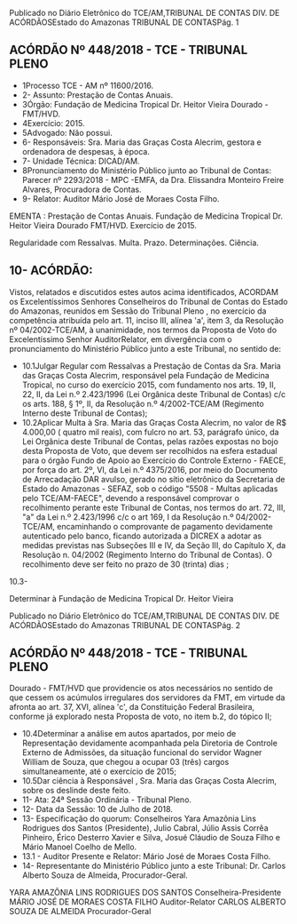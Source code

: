 Publicado  no  Diário Eletrônico do TCE/AM,TRIBUNAL DE CONTAS DIV. DE  ACÓRDÃOSEstado do Amazonas TRIBUNAL DE CONTASPág. 1

## ACÓRDÃO Nº 448/2018 - TCE - TRIBUNAL PLENO

- 1Processo TCE - AM nº 11600/2016.
- 2- Assunto: Prestação de Contas Anuais.
- 3Órgão: Fundação de Medicina Tropical Dr. Heitor Vieira Dourado - FMT/HVD.
- 4Exercício: 2015.
- 5Advogado: Não possui.
- 6- Responsáveis: Sra.  Maria  das  Graças  Costa  Alecrim,  gestora  e  ordenadora  de despesas, à época.
- 7- Unidade Técnica: DICAD/AM.
- 8Pronunciamento do Ministério Público junto ao Tribunal de Contas: Parecer nº 2293/2018 - MPC -EMFA, da Dra. Elissandra Monteiro Freire Alvares, Procuradora de Contas.
- 9- Relator: Auditor Mário José de Moraes Costa Filho.

EMENTA :  Prestação  de  Contas  Anuais.  Fundação de  Medicina  Tropical  Dr.  Heitor  Vieira  Dourado  FMT/HVD. Exercício de 2015.

Regularidade com Ressalvas. Multa. Prazo. Determinações. Ciência.

## 10- ACÓRDÃO:

Vistos, relatados e discutidos estes autos acima identificados, ACORDAM os Excelentíssimos Senhores Conselheiros do Tribunal de Contas do Estado do Amazonas,  reunidos  em  Sessão  do Tribunal  Pleno ,  no  exercício  da  competência atribuída pelo art. 11, inciso III, alínea 'a', item 3, da Resolução nº 04/2002-TCE/AM, à unanimidade, nos  termos  da  Proposta  de  Voto  do  Excelentíssimo  Senhor  AuditorRelator, em  divergência com  o  pronunciamento  do  Ministério  Público  junto  a  este Tribunal, no sentido de:

- 10.1Julgar Regular com Ressalvas a Prestação de Contas da Sra. Maria  das  Graças  Costa  Alecrim, responsável  pela  Fundação de Medicina Tropical, no curso do exercício 2015, com fundamento  nos  arts.  19,  II,  22,  II,  da  Lei  n.º  2.423/1996  (Lei Orgânica deste Tribunal de Contas) c/c os arts. 188, § 1º, II, da Resolução n.º 4/2002-TCE/AM (Regimento Interno deste Tribunal de Contas);
- 10.2Aplicar Multa à Sra. Maria das Graças Costa Alecrim, no valor de R$ 4.000,00 ( quatro mil reais), com fulcro no art. 53, parágrafo único,  da  Lei  Orgânica  deste  Tribunal  de  Contas,  pelas  razões expostas  no  bojo desta Proposta  de  Voto, que  devem  ser recolhidos  na  esfera  estadual  para  o  órgão  Fundo  de  Apoio  ao Exercício do Controle Externo  - FAECE, por força do art. 2º, VI, da Lei n.º 4375/2016, por meio do Documento de Arrecadação  DAR avulso, gerado no sítio eletrônico da Secretaria de Estado do  Amazonas  -  SEFAZ,  sob  o  código  "5508  -  Multas  aplicadas pelo TCE/AM-FAECE",  devendo  a  responsável  comprovar  o recolhimento perante este Tribunal de Contas, nos termos do art. 72, III, "a" da Lei n.º 2.423/1996 c/c o art 169, I da Resolução n.º 04/2002-TCE/AM,  encaminhando  o  comprovante  de  pagamento devidamente autenticado pelo banco, ficando autorizada a DICREX a adotar as medidas previstas nas Subseções III e IV, da Seção  III,  do  Capítulo  X,  da  Resolução  n.  04/2002  (Regimento Interno do Tribunal de Contas). O recolhimento deve ser feito no prazo de 30 (trinta) dias ;

10.3-

Determinar à  Fundação  de  Medicina  Tropical  Dr.  Heitor  Vieira

Publicado  no  Diário Eletrônico do TCE/AM,TRIBUNAL DE CONTAS DIV. DE  ACÓRDÃOSEstado do Amazonas TRIBUNAL DE CONTASPág. 2

## ACÓRDÃO Nº 448/2018 - TCE - TRIBUNAL PLENO

Dourado  -  FMT/HVD  que  providencie  os  atos  necessários  no sentido de que cessem os acúmulos irregulares dos servidores da FMT,  em  virtude  da  afronta  ao  art.  37,  XVI,  alínea  'c',  da Constituição Federal Brasileira, conforme  já explorado nesta Proposta de voto, no item b.2, do tópico II;

- 10.4Determinar a análise em autos apartados, por meio de Representação  devidamente  acompanhada  pela  Diretoria  de Controle Externo de Admissões, da situação funcional do servidor Wagner William de Souza, que chegou a ocupar 03 (três) cargos simultaneamente, até o exercício de 2015;
- 10.5Dar  ciência à  Responsável , Sra.  Maria  das  Graças  Costa Alecrim, sobre os deslinde deste feito.
- 11- Ata: 24ª Sessão Ordinária - Tribunal Pleno.
- 12- Data da Sessão: 10 de Julho de 2018.
- 13- Especificação do quorum: Conselheiros Yara Amazônia Lins Rodrigues dos Santos (Presidente), Julio Cabral, Júlio  Assis Corrêa Pinheiro, Érico Desterro Xavier e Silva, Josué Cláudio de Souza Filho e Mário Manoel Coelho de Mello.
- 13.1 - Auditor Presente e Relator: Mário José de Moraes Costa Filho.
- 14- Representante  do  Ministério  Público  junto  a  este  Tribunal: Dr. Carlos  Alberto Souza de Almeida, Procurador-Geral.

YARA AMAZÔNIA LINS RODRIGUES DOS SANTOS Conselheira-Presidente MÁRIO JOSÉ DE MORAES COSTA FILHO Auditor-Relator CARLOS ALBERTO SOUZA DE ALMEIDA Procurador-Geral